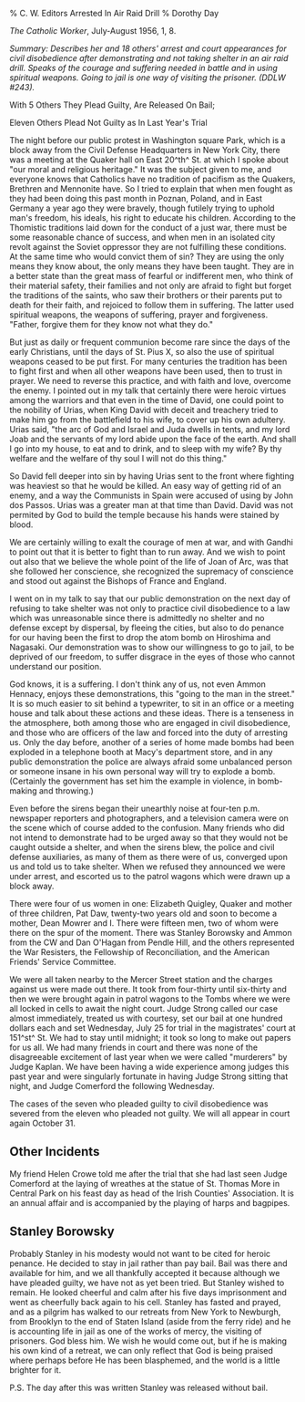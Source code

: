 % C. W. Editors Arrested In Air Raid Drill
% Dorothy Day

*The Catholic Worker*, July-August 1956, 1, 8.

*Summary: Describes her and 18 others' arrest and court appearances for
civil disobedience after demonstrating and not taking shelter in an air
raid drill. Speaks of the courage and suffering needed in battle and in
using spiritual weapons. Going to jail is one way of visiting the
prisoner. (DDLW \#243).*

With 5 Others They Plead Guilty, Are Released On Bail;

Eleven Others Plead Not Guilty as In Last Year's Trial

The night before our public protest in Washington square Park, which is
a block away from the Civil Defense Headquarters in New York City, there
was a meeting at the Quaker hall on East 20^th^ St. at which I spoke
about "our moral and religious heritage." It was the subject given to
me, and everyone knows that Catholics have no tradition of pacifism as
the Quakers, Brethren and Mennonite have. So I tried to explain that
when men fought as they had been doing this past month in Poznan,
Poland, and in East Germany a year ago they were bravely, though
futilely trying to uphold man's freedom, his ideals, his right to
educate his children. According to the Thomistic traditions laid down
for the conduct of a just war, there must be some reasonable chance of
success, and when men in an isolated city revolt against the Soviet
oppressor they are not fulfilling these conditions. At the same time who
would convict them of sin? They are using the only means they know
about, the only means they have been taught. They are in a better state
than the great mass of fearful or indifferent men, who think of their
material safety, their families and not only are afraid to fight but
forget the traditions of the saints, who saw their brothers or their
parents put to death for their faith, and rejoiced to follow them in
suffering. The latter used spiritual weapons, the weapons of suffering,
prayer and forgiveness. "Father, forgive them for they know not what
they do."

But just as daily or frequent communion become rare since the days of
the early Christians, until the days of St. Pius X, so also the use of
spiritual weapons ceased to be put first. For many centuries the
tradition has been to fight first and when all other weapons have been
used, then to trust in prayer. We need to reverse this practice, and
with faith and love, overcome the enemy. I pointed out in my talk that
certainly there were heroic virtues among the warriors and that even in
the time of David, one could point to the nobility of Urias, when King
David with deceit and treachery tried to make him go from the
battlefield to his wife, to cover up his own adultery. Urias said, "the
arc of God and Israel and Juda dwells in tents, and my lord Joab and the
servants of my lord abide upon the face of the earth. And shall I go
into my house, to eat and to drink, and to sleep with my wife? By thy
welfare and the welfare of thy soul I will not do this thing."

So David fell deeper into sin by having Urias sent to the front where
fighting was heaviest so that he would be killed. An easy way of getting
rid of an enemy, and a way the Communists in Spain were accused of using
by John dos Passos. Urias was a greater man at that time than David.
David was not permited by God to build the temple because his hands were
stained by blood.

We are certainly willing to exalt the courage of men at war, and with
Gandhi to point out that it is better to fight than to run away. And we
wish to point out also that we believe the whole point of the life of
Joan of Arc, was that she followed her conscience, she recognized the
supremacy of conscience and stood out against the Bishops of France and
England.

I went on in my talk to say that our public demonstration on the next
day of refusing to take shelter was not only to practice civil
disobedience to a law which was unreasonable since there is admittedly
no shelter and no defense except by dispersal, by fleeing the cities,
but also to do penance for our having been the first to drop the atom
bomb on Hiroshima and Nagasaki. Our demonstration was to show our
willingness to go to jail, to be deprived of our freedom, to suffer
disgrace in the eyes of those who cannot understand our position.

God knows, it is a suffering. I don't think any of us, not even Ammon
Hennacy, enjoys these demonstrations, this "going to the man in the
street." It is so much easier to sit behind a typewriter, to sit in an
office or a meeting house and talk about these actions and these ideas.
There is a tenseness in the atmosphere, both among those who are engaged
in civil disobedience, and those who are officers of the law and forced
into the duty of arresting us. Only the day before, another of a series
of home made bombs had been exploded in a telephone booth at Macy's
department store, and in any public demonstration the police are always
afraid some unbalanced person or someone insane in his own personal way
will try to explode a bomb. (Certainly the government has set him the
example in violence, in bomb-making and throwing.)

Even before the sirens began their unearthly noise at four-ten p.m.
newspaper reporters and photographers, and a television camera were on
the scene which of course added to the confusion. Many friends who did
not intend to demonstrate had to be urged away so that they would not be
caught outside a shelter, and when the sirens blew, the police and civil
defense auxiliaries, as many of them as there were of us, converged upon
us and told us to take shelter. When we refused they announced we were
under arrest, and escorted us to the patrol wagons which were drawn up a
block away.

There were four of us women in one: Elizabeth Quigley, Quaker and mother
of three children, Pat Daw, twenty-two years old and soon to become a
mother, Dean Mowrer and I. There were fifteen men, two of whom were
there on the spur of the moment. There was Stanley Borowsky and Ammon
from the CW and Dan O'Hagan from Pendle Hill, and the others represented
the War Resisters, the Fellowship of Reconciliation, and the American
Friends' Service Committee.

We were all taken nearby to the Mercer Street station and the charges
against us were made out there. It took from four-thirty until
six-thirty and then we were brought again in patrol wagons to the Tombs
where we were all locked in cells to await the night court. Judge Strong
called our case almost immediately, treated us with courtesy, set our
bail at one hundred dollars each and set Wednesday, July 25 for trial in
the magistrates' court at 151^st^ St. We had to stay until midnight; it
took so long to make out papers for us all. We had many friends in court
and there was none of the disagreeable excitement of last year when we
were called "murderers" by Judge Kaplan. We have been having a wide
experience among judges this past year and were singularly fortunate in
having Judge Strong sitting that night, and Judge Comerford the
following Wednesday.

The cases of the seven who pleaded guilty to civil disobedience was
severed from the eleven who pleaded not guilty. We will all appear in
court again October 31.

Other Incidents
---------------

My friend Helen Crowe told me after the trial that she had last seen
Judge Comerford at the laying of wreathes at the statue of St. Thomas
More in Central Park on his feast day as head of the Irish Counties'
Association. It is an annual affair and is accompanied by the playing of
harps and bagpipes.

Stanley Borowsky
----------------

Probably Stanley in his modesty would not want to be cited for heroic
penance. He decided to stay in jail rather than pay bail. Bail was there
and available for him, and we all thankfully accepted it because
although we have pleaded guilty, we have not as yet been tried. But
Stanley wished to remain. He looked cheerful and calm after his five
days imprisonment and went as cheerfully back again to his cell. Stanley
has fasted and prayed, and as a pilgrim has walked to our retreats from
New York to Newburgh, from Brooklyn to the end of Staten Island (aside
from the ferry ride) and he is accounting life in jail as one of the
works of mercy, the visiting of prisoners. God bless him. We wish he
would come out, but if he is making his own kind of a retreat, we can
only reflect that God is being praised where perhaps before He has been
blasphemed, and the world is a little brighter for it.

P.S. The day after this was written Stanley was released without bail.
